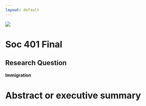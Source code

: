 ```yaml
---
layout: default
---
```


<img src="{{ site.url }}{{ site.baseurl }}/assets/img/06.jpg">


# Soc 401 Final

## Research Question

**Immigration**



# Abstract or executive summary
